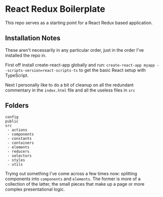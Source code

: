 # React Redux Boilerplate

This repo serves as a starting point for a React Redux based application.

## Installation Notes
These aren't necessarily in any particular order, just in the order I've installed the repo in.

First off install create-react-app globally and run: `create-react-app myapp --scripts-version=react-scripts-ts` to get the basic React setup with TypeScript.

Next I personally like to do a bit of cleanup on all the redundant commentary in the `index.html` file and all the useless files in `src`

## Folders
```
config
public
src
 - actions
 - components
 - constants
 - containers
 - elements
 - reducers
 - selectors
 - styles
 - utils
```

Trying out something I've come across a few times now: splitting components into `components` and `elements`. The former is more of a collection of the latter, the small pieces that make up a page or more complex presentational logic.
